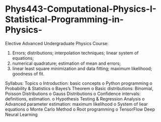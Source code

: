 # Phys443-Computational-Physics-I-Statistical-Programming-in-Physics-
Elective Advanced Undergraduate Physics Course:

1. Errors; distributions; interpolation techniques; linear system of equations;
2. numerical quadrature; estimation of mean and errors;
3. linear least square minimization and data fitting; maximum likelihood;
goodness of fit.

Syllabus:
 Topics
o Introduction: basic concepts
o Python programming
o Probability & Statistics
o Bayes’s Theorem
o Basic distributions: Binomial, Poisson Distributions
o Gauss Distributions
o Confidence intervals: definitions, estimation.
o Hypothesis Testing & Regression Analysis
o Advanced parameter estimation: maximum likelihood
o System of liear equations
o Monte Carlo Method
o Root programming
o TensorFlow Deep Neural Learning
